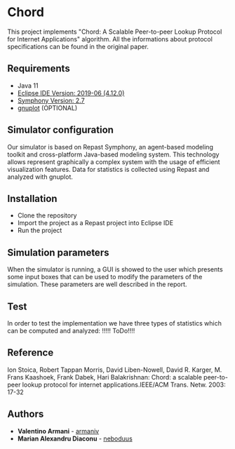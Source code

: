# Chord
This project implements "Chord: A Scalable Peer-to-peer Lookup Protocol for Internet Applications" algorithm. All the informations about protocol specifications can be found in the original paper.

## Requirements
* Java 11 
* [Eclipse IDE Version: 2019-06 (4.12.0)](https://www.eclipse.org/downloads/packages/release/2019-06)
* [Symphony Version: 2.7](https://repast.github.io/)
* [gnuplot](http://www.gnuplot.info/) (OPTIONAL)

## Simulator configuration
Our simulator is based on Repast Symphony, an agent-based modeling toolkit
and  cross-platform  Java-based  modeling  system.   This  technology  allows
represent graphically a complex system with the usage of efficient visualization
features. Data for statistics is collected using Repast and analyzed with gnuplot.

## Installation
* Clone the repository
* Import the project as a Repast project into Eclipse IDE
* Run the project

## Simulation parameters
When the simulator is running, a GUI is showed to the user which presents some input boxes that can be used to modify the parameters of the simulation. These parameters are well described in the report.


## Test
In order to test the implementation we have three types of statistics which can be computed and analyzed:
!!!!! ToDo!!!! 

## Reference

Ion Stoica, Robert Tappan Morris, David Liben-Nowell, David R. Karger, M. Frans Kaashoek, Frank Dabek, Hari Balakrishnan: Chord: a scalable peer-to-peer lookup protocol for internet applications.IEEE/ACM Trans. Netw. 2003: 17-32


## Authors

* **Valentino Armani** - [armaniv](https://github.com/armaniv)
* **Marian Alexandru Diaconu** - [neboduus](https://github.com/neboduus)
